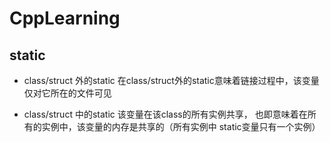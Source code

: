 # CppLearning

## static

- class/struct 外的static
在class/struct外的static意味着链接过程中，该变量仅对它所在的文件可见

- class/struct 中的static
该变量在该class的所有实例共享，
也即意味着在所有的实例中，该变量的内存是共享的（所有实例中 static变量只有一个实例）